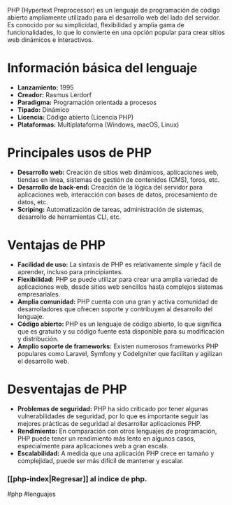 PHP (Hypertext Preprocessor) es un lenguaje de programación de código abierto ampliamente utilizado para el desarrollo web del lado del servidor. Es conocido por su simplicidad, flexibilidad y amplia gama de funcionalidades, lo que lo convierte en una opción popular para crear sitios web dinámicos e interactivos.
# Información básica del lenguaje

- **Lanzamiento:** 1995
- **Creador:** Rasmus Lerdorf
- **Paradigma:** Programación orientada a procesos
- **Tipado:** Dinámico
- **Licencia:** Código abierto (Licencia PHP)
- **Plataformas:** Multiplataforma (Windows, macOS, Linux)
# Principales usos de PHP

- **Desarrollo web:** Creación de sitios web dinámicos, aplicaciones web, tiendas en línea, sistemas de gestión de contenidos (CMS), foros, etc.
- **Desarrollo de back-end:** Creación de la lógica del servidor para aplicaciones web, interacción con bases de datos, procesamiento de datos, etc.
- **Scriping:** Automatización de tareas, administración de sistemas, desarrollo de herramientas CLI, etc.
# Ventajas de PHP

- **Facilidad de uso:** La sintaxis de PHP es relativamente simple y fácil de aprender, incluso para principiantes.
- **Flexibilidad:** PHP se puede utilizar para crear una amplia variedad de aplicaciones web, desde sitios web sencillos hasta complejos sistemas empresariales.
- **Amplia comunidad:** PHP cuenta con una gran y activa comunidad de desarrolladores que ofrecen soporte y contribuyen al desarrollo del lenguaje.
- **Código abierto:** PHP es un lenguaje de código abierto, lo que significa que es gratuito y su código fuente está disponible para su modificación y distribución.
- **Amplio soporte de frameworks:** Existen numerosos frameworks PHP populares como Laravel, Symfony y CodeIgniter que facilitan y agilizan el desarrollo web.
# Desventajas de PHP

- **Problemas de seguridad:** PHP ha sido criticado por tener algunas vulnerabilidades de seguridad, por lo que es importante seguir las mejores prácticas de seguridad al desarrollar aplicaciones PHP.
- **Rendimiento:** En comparación con otros lenguajes de programación, PHP puede tener un rendimiento más lento en algunos casos, especialmente para aplicaciones web a gran escala.
- **Escalabilidad:** A medida que una aplicación PHP crece en tamaño y complejidad, puede ser más difícil de mantener y escalar.

### [[php-index|Regresar]] al indice de php.

#php #lenguajes 